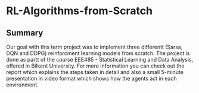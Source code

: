 # RL-Algorithms-from-Scratch

## Summary
Our goal with this term project was to implement three differentt (Sarsa, DQN and DDPG) reinforcment learning models from scratch. The project is done as partt of the course EEE485 - Statistical Learning and Data Analysis, offered in Bilkent University. For more information you can check out the report which explains the steps taken in detail and also a small 5-minute presentation in video format which shows how the agents act in each environment.
